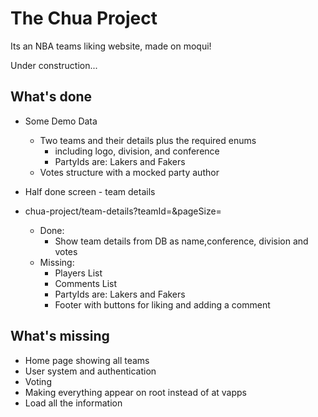 # The Chua Project
Its an NBA teams liking website, made on moqui!

Under construction...



## What's done
- Some Demo Data
    + Two teams and their details plus the required enums
      - including logo, division, and conference
      - PartyIds are: Lakers and Fakers
    + Votes structure with a mocked party author

- Half done screen - team details
- chua-project/team-details?teamId=<partyId>&pageSize=<commentsDisplayNumber>
  + Done:
      - Show team details from DB as name,conference, division and votes
  + Missing:
    - Players List
    - Comments List
    - PartyIds are: Lakers and Fakers
    - Footer with buttons for liking and adding a comment


## What's missing
- Home page showing all teams
- User system and authentication
- Voting
- Making everything appear on root instead of at vapps
- Load all the information
